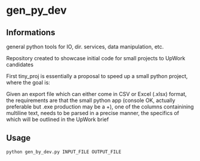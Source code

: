 # gen_py_dev

Informations
------------
general python tools for IO, dir. services, data manipulation, etc.

Repository created to showcase initial code for small projects to UpWork candidates

First tiny_proj is essentially a proposal to speed up a small python project, where the goal is:

Given an export file which can either come in CSV or Excel (.xlsx) format, the requirements are that the small python app (console OK, actually preferable but .exe production may be a +), one of the columns containining multiline text, needs to be parsed in a precise manner, the specifics of which will be outlined in the UpWork brief

Usage
----- 
```
python gen_by_dev.py INPUT_FILE OUTPUT_FILE
```

